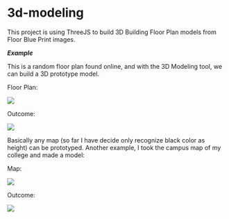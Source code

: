 # 3d-modeling
This project is using ThreeJS to build 3D Building Floor Plan models from Floor Blue Print images.

***Example***

This is a random floor plan found online, and with the 3D Modeling tool, we can build a 3D prototype model.


Floor Plan:


![](https://github.com/shawnfan/3d-modeling/blob/master/resource/round-floor-plan.png)

Outcome:


![](https://github.com/shawnfan/3d-modeling/blob/master/resource/round.png)




Basically any map (so far I have decide only recognize black color as height) can be prototyped. Another example, I took the campus map of my college and made a model:

Map:


![](https://github.com/shawnfan/3d-modeling/blob/master/resource/map-floor-plan.png)

Outcome:


![](https://github.com/shawnfan/3d-modeling/blob/master/resource/map.png)
